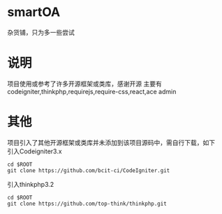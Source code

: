 # smartOA
杂货铺，只为多一些尝试  

# 说明
项目使用或参考了许多开源框架或类库，感谢开源
主要有
codeigniter,thinkphp,requirejs,require-css,react,ace admin

# 其他
项目引入了其他开源框架或类库并未添加到该项目源码中，需自行下载，如下  
引入Codeigniter3.x
```
cd $ROOT
git clone https://github.com/bcit-ci/CodeIgniter.git
```
引入thinkphp3.2  
```
cd $ROOT
git clone https://github.com/top-think/thinkphp.git
```